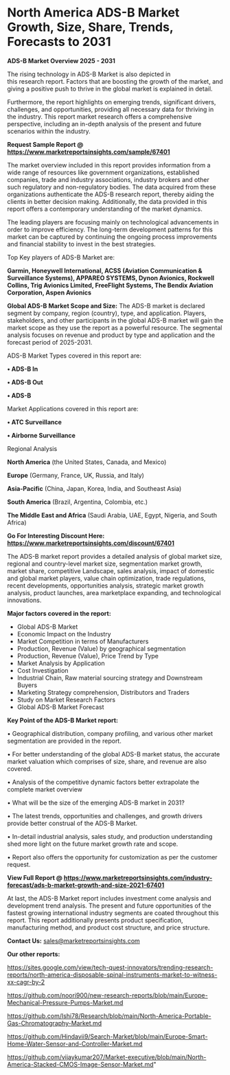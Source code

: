 # North America ADS-B Market Growth, Size, Share, Trends, Forecasts to 2031

<Strong> ADS-B Market Overview 2025 - 2031</strong>

The rising technology in ADS-B Market is also depicted in this research report. Factors that are boosting the growth of the market, and giving a positive push to thrive in the global market is explained in detail.

Furthermore, the report highlights on emerging trends, significant drivers, challenges, and opportunities, providing all necessary data for thriving in the industry. This report market research offers a comprehensive perspective, including an in-depth analysis of the present and future scenarios within the industry.

<strong>Request Sample Report @ <a href=https://www.marketreportsinsights.com/sample/67401>https://www.marketreportsinsights.com/sample/67401</a></strong>

The market overview included in this report provides information from a wide range of resources like government organizations, established companies, trade and industry associations, industry brokers and other such regulatory and non-regulatory bodies. The data acquired from these organizations authenticate the ADS-B research report, thereby aiding the clients in better decision making. Additionally, the data provided in this report offers a contemporary understanding of the market dynamics.

The leading players are focusing mainly on technological advancements in order to improve efficiency. The long-term development patterns for this market can be captured by continuing the ongoing process improvements and financial stability to invest in the best strategies.

Top Key players of ADS-B Market are:

<strong>Garmin, Honeywell International, ACSS (Aviation Communication & Surveillance Systems), APPAREO SYSTEMS, Dynon Avionics, Rockwell Collins, Trig Avionics Limited, FreeFlight Systems, The Bendix Aviation Corporation, Aspen Avionics</strong>

<strong><b>Global ADS-B Market Scope and Size:</b></strong>
The ADS-B market is declared segment by company, region (country), type, and application. Players, stakeholders, and other participants in the global ADS-B market will gain the market scope as they use the report as a powerful resource. The segmental analysis focuses on revenue and product by type and application and the forecast period of 2025-2031.

ADS-B Market Types covered in this report are:

<strong>• ADS-B In

• ADS-B Out

• ADS-B</strong>

Market Applications covered in this report are:

<strong>• ATC Surveillance

• Airborne Surveillance</strong> 

Regional Analysis

<strong>North America</strong> (the United States, Canada, and Mexico)

<strong>Europe</strong> (Germany, France, UK, Russia, and Italy)

<strong>Asia-Pacific</strong> (China, Japan, Korea, India, and Southeast Asia)

<strong>South America</strong> (Brazil, Argentina, Colombia, etc.)

<strong>The Middle East and Africa</strong> (Saudi Arabia, UAE, Egypt, Nigeria, and South Africa)

<strong>Go For Interesting Discount Here: <a href=https://www.marketreportsinsights.com/discount/67401>https://www.marketreportsinsights.com/discount/67401</a></strong>

The ADS-B market report provides a detailed analysis of global market size, regional and country-level market size, segmentation market growth, market share, competitive Landscape, sales analysis, impact of domestic and global market players, value chain optimization, trade regulations, recent developments, opportunities analysis, strategic market growth analysis, product launches, area marketplace expanding, and technological innovations.

<strong><b>Major factors covered in the report:</b></strong>
<ul>
  <li>Global ADS-B Market </li>
  <li>Economic Impact on the Industry</li>
  <li>Market Competition in terms of Manufacturers</li>
  <li>Production, Revenue (Value) by geographical segmentation</li>
  <li>Production, Revenue (Value), Price Trend by Type</li>
  <li>Market Analysis by Application</li>
  <li>Cost Investigation</li>
  <li>Industrial Chain, Raw material sourcing strategy and Downstream Buyers</li>
  <li>Marketing Strategy comprehension, Distributors and Traders</li>
  <li>Study on Market Research Factors</li>
  <li>Global ADS-B Market Forecast</li>
</ul>

<strong><b>Key Point of the ADS-B Market report:</b></strong>

• Geographical distribution, company profiling, and various other market segmentation are provided in the report.

• For better understanding of the global ADS-B market status, the accurate market valuation which comprises of size, share, and revenue are also covered.

• Analysis of the competitive dynamic factors better extrapolate the complete market overview

• What will be the size of the emerging ADS-B market in 2031?

• The latest trends, opportunities and challenges, and growth drivers provide better construal of the ADS-B Market.

• In-detail industrial analysis, sales study, and production understanding shed more light on the future market growth rate and scope.

• Report also offers the opportunity for customization as per the customer request.

<strong><b>View Full Report @ <a href=https://www.marketreportsinsights.com/industry-forecast/ads-b-market-growth-and-size-2021-67401>https://www.marketreportsinsights.com/industry-forecast/ads-b-market-growth-and-size-2021-67401</a></b></strong>


At last, the ADS-B Market report includes investment come analysis and development trend analysis. The present and future opportunities of the fastest growing international industry segments are coated throughout this report. This report additionally presents product specification, manufacturing method, and product cost structure, and price structure.

<strong>Contact Us:</strong>
sales@marketreportsinsights.com

<strong>Our other reports:</strong>

<a href=https://sites.google.com/view/tech-quest-innovators/trending-research-reports/north-america-disposable-spinal-instruments-market-to-witness-xx-cagr-by-2>https://sites.google.com/view/tech-quest-innovators/trending-research-reports/north-america-disposable-spinal-instruments-market-to-witness-xx-cagr-by-2</a>

<a href=https://github.com/noori900/new-research-reports/blob/main/Europe-Mechanical-Pressure-Pumps-Market.md>https://github.com/noori900/new-research-reports/blob/main/Europe-Mechanical-Pressure-Pumps-Market.md</a>

<a href=https://github.com/Ishi78/Research/blob/main/North-America-Portable-Gas-Chromatography-Market.md>https://github.com/Ishi78/Research/blob/main/North-America-Portable-Gas-Chromatography-Market.md</a>

<a href=https://github.com/Hindavii9/Search-Market/blob/main/Europe-Smart-Home-Water-Sensor-and-Controller-Market.md>https://github.com/Hindavii9/Search-Market/blob/main/Europe-Smart-Home-Water-Sensor-and-Controller-Market.md</a>

<a href=https://github.com/vijaykumar207/Market-executive/blob/main/North-America-Stacked-CMOS-Image-Sensor-Market.md>https://github.com/vijaykumar207/Market-executive/blob/main/North-America-Stacked-CMOS-Image-Sensor-Market.md</a>"
